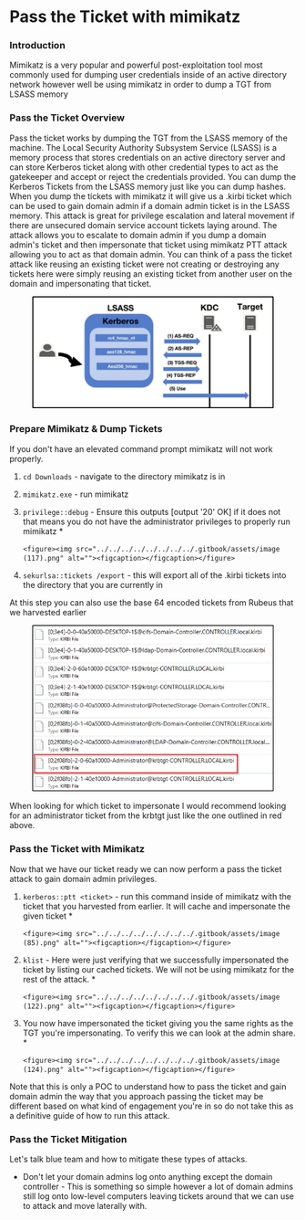 # Pass the Ticket with mimikatz

### **Introduction**

Mimikatz is a very popular and powerful post-exploitation tool most commonly used for dumping user credentials inside of an active directory network however well be using mimikatz in order to dump a TGT from LSASS memory



### **Pass the Ticket Overview**

Pass the ticket works by dumping the TGT from the LSASS memory of the machine. The Local Security Authority Subsystem Service (LSASS) is a memory process that stores credentials on an active directory server and can store Kerberos ticket along with other credential types to act as the gatekeeper and accept or reject the credentials provided. You can dump the Kerberos Tickets from the LSASS memory just like you can dump hashes. When you dump the tickets with mimikatz it will give us a .kirbi ticket which can be used to gain domain admin if a domain admin ticket is in the LSASS memory. This attack is great for privilege escalation and lateral movement if there are unsecured domain service account tickets laying around. The attack allows you to escalate to domain admin if you dump a domain admin's ticket and then impersonate that ticket using mimikatz PTT attack allowing you to act as that domain admin. You can think of a pass the ticket attack like reusing an existing ticket were not creating or destroying any tickets here were simply reusing an existing ticket from another user on the domain and impersonating that ticket.&#x20;

<figure><img src="../../../../../../../../.gitbook/assets/image (127).png" alt=""><figcaption></figcaption></figure>

### **Prepare Mimikatz & Dump Tickets**

If you don't have an elevated command prompt mimikatz will not work properly.

1. `cd Downloads` - navigate to the directory mimikatz is in
2. `mimikatz.exe` - run mimikatz
3. `privilege::debug` - Ensure this outputs \[output '20' OK] if it does not that means you do not have the administrator privileges to properly run mimikatz&#x20;
   *

       <figure><img src="../../../../../../../../.gitbook/assets/image (117).png" alt=""><figcaption></figcaption></figure>
4. `sekurlsa::tickets /export` - this will export all of the .kirbi tickets into the directory that you are currently in

At this step you can also use the base 64 encoded tickets from Rubeus that we harvested earlier

<figure><img src="../../../../../../../../.gitbook/assets/image (65).png" alt=""><figcaption></figcaption></figure>

When looking for which ticket to impersonate I would recommend looking for an administrator ticket from the krbtgt just like the one outlined in red above.



### **Pass the Ticket with Mimikatz**

Now that we have our ticket ready we can now perform a pass the ticket attack to gain domain admin privileges.

1. `kerberos::ptt <ticket>` - run this command inside of mimikatz with the ticket that you harvested from earlier. It will cache and impersonate the given ticket&#x20;
   *

       <figure><img src="../../../../../../../../.gitbook/assets/image (85).png" alt=""><figcaption></figcaption></figure>
2. `klist` - Here were just verifying that we successfully impersonated the ticket by listing our cached tickets. We will not be using mimikatz for the rest of the attack.&#x20;
   *

       <figure><img src="../../../../../../../../.gitbook/assets/image (122).png" alt=""><figcaption></figcaption></figure>
3. You now have impersonated the ticket giving you the same rights as the TGT you're impersonating. To verify this we can look at the admin share.&#x20;
   *

       <figure><img src="../../../../../../../../.gitbook/assets/image (124).png" alt=""><figcaption></figcaption></figure>

Note that this is only a POC to understand how to pass the ticket and gain domain admin the way that you approach passing the ticket may be different based on what kind of engagement you're in so do not take this as a definitive guide of how to run this attack.



### **Pass the Ticket Mitigation**

Let's talk blue team and how to mitigate these types of attacks.

* Don't let your domain admins log onto anything except the domain controller - This is something so simple however a lot of domain admins still log onto low-level computers leaving tickets around that we can use to attack and move laterally with.

